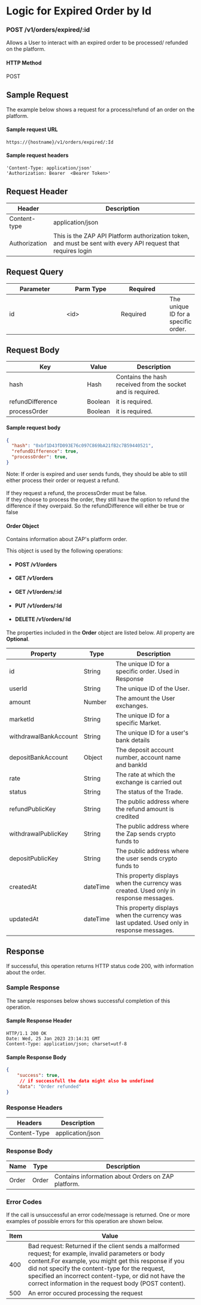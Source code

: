 # Logic for Expired Order by Id

### POST /v1/orders/expired/:id <a href="#top" id="top"></a>

Allows a User to interact with  an expired order to be processed/ refunded on the platform.

#### HTTP Method <a href="#top" id="top"></a>

POST

## Sample Request <a href="#samplerequest" id="samplerequest"></a>

The example below shows a request for a process/refund of an order on the platform.

#### **Sample request** URL <a href="#top" id="top"></a>

```
https://{hostname}/v1/orders/expired/:Id
```

#### &#x20;**Sample request headers** <a href="#top" id="top"></a>

```
'Content-Type: application/json'
'Authorization: Bearer  <Bearer Token>'
```



## Request Header <a href="#samplerequest" id="samplerequest"></a>

| Header        | Description                                                                                                   |
| ------------- | ------------------------------------------------------------------------------------------------------------- |
| Content-type  | application/json                                                                                              |
| Authorization | This is the ZAP API Platform authorization token, and must be sent with every API request that requires login |

## Request Query <a href="#samplerequest" id="samplerequest"></a>

<table><thead><tr><th width="137">Parameter</th><th width="130">Parm Type</th><th width="114">Required</th><th></th></tr></thead><tbody><tr><td>id</td><td>&#x3C;id></td><td>Required</td><td>The unique ID for a specific order. </td></tr></tbody></table>

## Request Body <a href="#samplerequest" id="samplerequest"></a>

<table><thead><tr><th width="192">Key</th><th>Value</th><th>Description</th></tr></thead><tbody><tr><td>hash</td><td>Hash</td><td>Contains the hash received from the socket and is required.</td></tr><tr><td>refundDifference</td><td>Boolean</td><td>it is required.</td></tr><tr><td>processOrder</td><td>Boolean</td><td>it is required.</td></tr></tbody></table>

#### **Sample request body** <a href="#top" id="top"></a>

```json
{
  "hash": "0xbf1D43fD093E76c097C869bA21fB2c7B59440521",
  "refundDifference": true,
  "processOrder": true,
}
```

Note: If order is expired and user sends funds, they should be able to still either process their order  or request a refund.\
\
If they request a refund, the processOrder must be false.\
If they choose to process the order, they still have the option to refund the difference if they overpaid. So the refundDifference will either be true or false

#### Order Object

Contains information about ZAP's platform order.

This object is used by the following operations:

* #### POST /v1/orders
* #### GET /v1/orders
* #### GET /v1/orders/:id
* #### PUT /v1/orders/:Id
* #### DELETE /v1/orders/:Id

The properties included in the **Order** object are listed below. All property are **Optional**.

| Property              | Type     | Description                                                                                |
| --------------------- | -------- | ------------------------------------------------------------------------------------------ |
| id                    | String   | The unique ID for a specific order. Used in Response                                       |
| userId                | String   | The unique ID of the User.                                                                 |
| amount                | Number   | The amount the User exchanges.                                                             |
| marketId              | String   | The unique ID for a specific Market.                                                       |
| withdrawalBankAccount | String   | The unique ID for a user's bank details                                                    |
| depositBankAccount    | Object   | The deposit account number, account name and bankId                                        |
| rate                  | String   | The rate at which the exchange is carried out                                              |
| status                | String   | The status of the Trade.                                                                   |
| refundPublicKey       | String   | The public address where the refund amount is credited                                     |
| withdrawalPublicKey   | String   | The public address where the Zap sends crypto funds to                                     |
| depositPublicKey      | String   | The public address where the user sends crypto funds to                                    |
| createdAt             | dateTime | This property displays when the currency was created. Used only in response messages.      |
| updatedAt             | dateTime | This property displays when the currency was last updated. Used only in response messages. |

## Response <a href="#samplerequest" id="samplerequest"></a>

If successful, this operation returns HTTP status code 200, with information about the order.

### Sample Response <a href="#samplerequest" id="samplerequest"></a>

The sample responses below shows successful completion of this operation.

#### **Sample** Response Header <a href="#top" id="top"></a>

```
HTTP/1.1 200 OK
Date: Wed, 25 Jan 2023 23:14:31 GMT
Content-Type: application/json; charset=utf-8
```

#### **Sample** Response Body <a href="#top" id="top"></a>

```json
{
    "success": true,
     // if successfull the data might also be undefined
    "data": "Order refunded"
}

```

### Response Headers <a href="#samplerequest" id="samplerequest"></a>

| Headers      | Description      |
| ------------ | ---------------- |
| Content-Type | application/json |

### Response Body <a href="#samplerequest" id="samplerequest"></a>

| Name  | Type  | Description                                          |
| ----- | ----- | ---------------------------------------------------- |
| Order | Order | Contains information about  Orders on ZAP  platform. |

### Error Codes <a href="#samplerequest" id="samplerequest"></a>

If the call is unsuccessful an error code/message is returned. One or more examples of possible errors for this operation are shown below.

| Item | Value                                                                                                                                                                                                                                                                                                                             |
| ---- | --------------------------------------------------------------------------------------------------------------------------------------------------------------------------------------------------------------------------------------------------------------------------------------------------------------------------------- |
| 400  | Bad request: Returned if the client sends a malformed request; for example, invalid parameters or body content.For example, you might get this response if you did not specify the content-type for the request, specified an incorrect content-type, or did not have the correct information in the request body (POST content). |
| 500  | An error occured processing the request                                                                                                                                                                                                                                                                                           |

